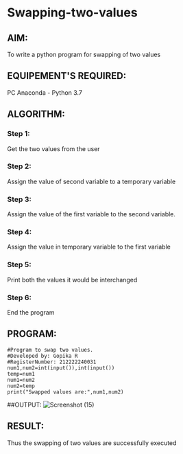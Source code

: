 # Swapping-two-values
## AIM:
To write a python program for swapping of two values
## EQUIPEMENT'S REQUIRED: 
PC
Anaconda - Python 3.7
## ALGORITHM: 
### Step 1:
Get the two values from the user
### Step 2: 
Assign the value of second variable to a temporary variable 
### Step 3: 
Assign the value of the first variable to the second variable.
### Step 4:  
Assign the value in temporary variable to the first variable
### Step 5: 
Print both the values it would be interchanged
### Step 6: 
End the program
## PROGRAM:
~~~
#Program to swap two values.
#Developed by: Gopika R
#RegisterNumber: 212222240031
num1,num2=int(input()),int(input())
temp=num1
num1=num2
num2=temp
print("Swapped values are:",num1,num2)
~~~

##OUTPUT:
![Screenshot (15)](https://user-images.githubusercontent.com/122762773/224740250-673b46bb-fea0-4d26-b019-6ac4bca95164.png)


## RESULT:
Thus the swapping of two values are successfully executed



